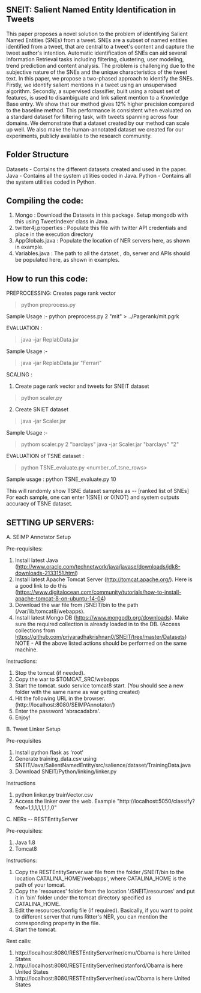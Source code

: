 SNEIT: Salient Named Entity Identification in Tweets
-----------------------------------------------------
This paper proposes a novel solution to the problem of identifying Salient Named Entities (SNEs) from a tweet. SNEs are a subset of named entities identified from a tweet, that are central to a tweet's content and capture the tweet author's intention. Automatic identification of SNEs can aid several Information Retrieval tasks including filtering, clustering, user modeling, trend prediction and content analysis. The problem is challenging due to the  subjective nature of the SNEs and the unique characteristics of the tweet text. In this paper, we propose a two-phased approach to identify the SNEs. Firstly, we identify salient mentions in a tweet using an unsupervised algorithm. Secondly, a supervised classifier, built using a robust set of features, is used to disambiguate and link salient mention to a Knowledge Base
entry. We show that our method gives 12% higher precision compared to the baseline method. This performance is consistent when evaluated on a standard dataset for filtering task, with tweets spanning across four domains. We demonstrate that a dataset created by our method can scale up
well. We also make the human-annotated dataset we created for our experiments, publicly available to the research community.

Folder Structure
-------------------
Datasets - Contains the different datasets created and used in the paper. 
Java - Contains all the system utilities coded in Java.
Python - Contains all the system utilities coded in Python.

Compiling the code:
------------------------
1. Mongo : Download the Datasets in this package. Setup mongodb with this using TweetIndexer class in Java.
2. twitter4j.properties : Populate this file with twitter API credentials and place in the execution directory
3. AppGlobals.java : Populate the location of NER servers here, as shown in example.
4. Variables.java : The path to all the dataset , db, server and APIs should be populated here, as shown in examples.

How to run this code:
-----------------------
PREPROCESSING: Creates page rank vector
> python preprocess.py <page rank node repetition factor> <Cognos topic>

Sample Usage :-
python preprocess.py 2 "mit" > ../Pagerank/mit.pgrk


EVALUATION :
> java -jar ReplabData.jar <replab query>

Sample Usage :-
> java -jar ReplabData.jar "Ferrari"


SCALING :
1. Create page rank vector and tweets for SNEIT dataset
> python scaler.py <page rank node repetition factor> <Cognos topic>
2. Create SNIET dataset
> java -jar Scaler.jar <Cognos Topic> <Sne repetition factor> 

Sample Usage :-
> pythom scaler.py 2 "barclays" 
> java -jar Scaler.jar "barclays" "2"


EVALUATION of TSNE dataset :
>python TSNE_evaluate.py <number_of_tsne_rows>

Sample usage :
python TSNE_evaluate.py 10

This will randomly show TSNE dataset samples as 
<Tweet> -- [ranked list of SNEs]
For each sample, one can enter 1(SNE) or 0(NOT) and system outputs accuracy of TSNE dataset.

SETTING UP SERVERS:
------------------------------------
A. SEIMP Annotator Setup

Pre-requisites:
  1. Install latest Java (http://www.oracle.com/technetwork/java/javase/downloads/jdk8-downloads-2133151.html)  
  2. Install latest Apache Tomcat Server (http://tomcat.apache.org/). Here is a good link to do this (https://www.digitalocean.com/community/tutorials/how-to-install-apache-tomcat-8-on-ubuntu-14-04)
  3. Download the war file from /SNEIT/bin to the path (/var/lib/tomcat8/webapps).
  4. Install latest Mongo DB (https://www.mongodb.org/downloads). Make sure the required collection is already loaded in to the DB. (Access collections from https://github.com/priyaradhakrishnan0/SNEIT/tree/master/Datasets)
NOTE - All the above listed actions should be performed on the same machine.

Instructions:
  1. Stop the tomcat (if needed).
  2. Copy the war to $TOMCAT_SRC/webapps
  3. Start the tomcat. sudo service tomcat8 start. (You should see a new folder with the same name as war getting created)
  4. Hit the following URL in the browser. (http://localhost:8080/SEIMPAnnotator/)
  5. Enter the password 'abracadabra'.
  6. Enjoy!

B. Tweet Linker Setup

Pre-requisites
  1. Install python flask as 'root'
  2. Generate training_data.csv using SNEIT/Java/SalientNamedEntity/src/salience/dataset/TrainingData.java
  3. Download SNEIT/Python/linking/linker.py

Instructions
  1. python linker.py trainVector.csv
  2. Access the linker over the web. Example "http://localhost:5050/classify?feat=1,1,1,1,1,1,1,0"

C. NERs -- RESTEntityServer 

Pre-requisites:
  1. Java 1.8
  2. Tomcat8

Instructions:
  1. Copy the RESTEntityServer.war file from the folder /SNEIT/bin to the location CATALINA_HOME'/webapps', where CATALINA_HOME is the path of your tomcat.
  2. Copy the 'resources' folder from the location '/SNEIT/resources' and put it in 'bin' folder under the tomcat directory specified as CATALINA_HOME.
  3. Edit the resources/config file (if required). Basically, if you want to point to different server that runs Ritter's NER, you can mention the corresponding property in the file.
  4. Start the tomcat.

Rest calls:
  1. http://localhost:8080/RESTEntityServer/ner/cmu/Obama is here United States
  2. http://localhost:8080/RESTEntityServer/ner/stanford/Obama is here United States
  3. http://localhost:8080/RESTEntityServer/ner/uow/Obama is here United States
